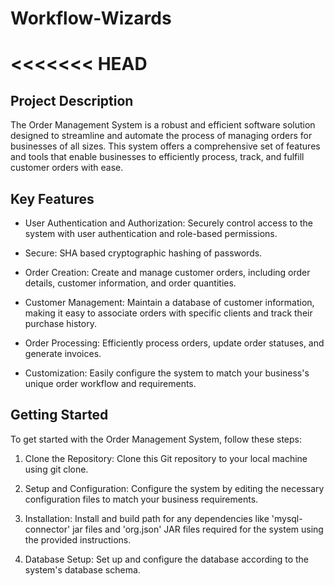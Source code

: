 # Workflow-Wizards
<<<<<<< HEAD
=======

## Project Description
The Order Management System is a robust and efficient software solution designed to streamline and automate the process of managing orders for businesses of all sizes. This system offers a comprehensive set of features and tools that enable businesses to efficiently process, track, and fulfill customer orders with ease.

## Key Features

- User Authentication and Authorization: Securely control access to the system with user authentication and role-based permissions.

- Secure: SHA based cryptographic hashing of passwords.

- Order Creation: Create and manage customer orders, including order details, customer information, and order quantities.

- Customer Management: Maintain a database of customer information, making it easy to associate orders with specific clients and track their purchase history.

- Order Processing: Efficiently process orders, update order statuses, and generate invoices.

- Customization: Easily configure the system to match your business's unique order workflow and requirements.

## Getting Started

To get started with the Order Management System, follow these steps:

1. Clone the Repository: Clone this Git repository to your local machine using git clone.

2. Setup and Configuration: Configure the system by editing the necessary configuration files to match your business requirements.

3. Installation: Install and build path for any dependencies like 'mysql-connector' jar files and 'org.json' JAR files required for the system using the provided instructions.

4. Database Setup: Set up and configure the database according to the system's database schema.


